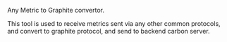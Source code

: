Any Metric to Graphite convertor.

This tool is used to receive metrics sent via any other common protocols, and convert to graphite protocol, and send to backend carbon server.
